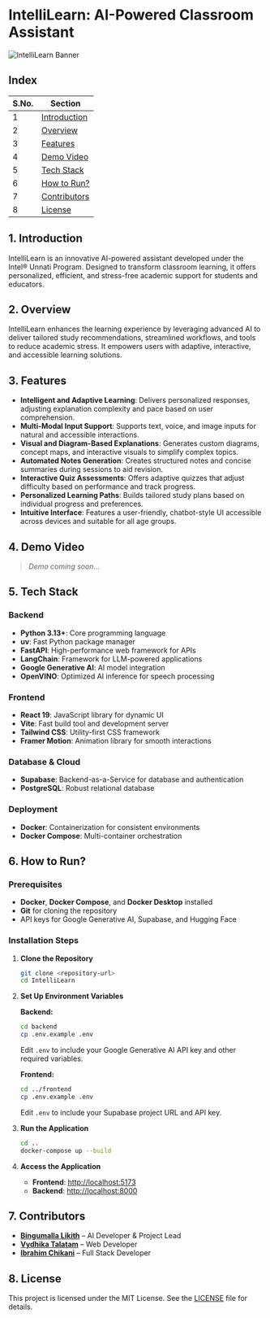 # IntelliLearn: AI-Powered Classroom Assistant

![IntelliLearn Banner](https://github.com/user-attachments/assets/da4e5766-fdce-4a5b-a808-65c5af7c64cd)

## Index
<table class="w-full border-collapse border border-gray-300">
  <thead>
    <tr class="bg-gray-100">
      <th class="border border-gray-300 p-2 text-left">S.No.</th>
      <th class="border border-gray-300 p-2 text-left">Section</th>
    </tr>
  </thead>
  <tbody>
    <tr>
      <td class="border border-gray-300 p-2">1</td>
      <td class="border border-gray-300 p-2"><a href="#introduction">Introduction</a></td>
    </tr>
    <tr>
      <td class="border border-gray-300 p-2">2</td>
      <td class="border border-gray-300 p-2"><a href="#overview">Overview</a></td>
    </tr>
    <tr>
      <td class="border border-gray-300 p-2">3</td>
      <td class="border border-gray-300 p-2"><a href="#features">Features</a></td>
    </tr>
    <tr>
      <td class="border border-gray-300 p-2">4</td>
      <td class="border border-gray-300 p-2"><a href="#demo-video">Demo Video</a></td>
    </tr>
    <tr>
      <td class="border border-gray-300 p-2">5</td>
      <td class="border border-gray-300 p-2"><a href="#tech-stack">Tech Stack</a></td>
    </tr>
    <tr>
      <td class="border border-gray-300 p-2">6</td>
      <td class="border border-gray-300 p-2"><a href="#how-to-run">How to Run?</a></td>
    </tr>
    <tr>
      <td class="border border-gray-300 p-2">7</td>
      <td class="border border-gray-300 p-2"><a href="#contributors">Contributors</a></td>
    </tr>
    <tr>
      <td class="border border-gray-300 p-2">8</td>
      <td class="border border-gray-300 p-2"><a href="#license">License</a></td>
    </tr>
  </tbody>
</table>

## 1. Introduction

IntelliLearn is an innovative AI-powered assistant developed under the Intel® Unnati Program. Designed to transform classroom learning, it offers personalized, efficient, and stress-free academic support for students and educators.

## 2. Overview

IntelliLearn enhances the learning experience by leveraging advanced AI to deliver tailored study recommendations, streamlined workflows, and tools to reduce academic stress. It empowers users with adaptive, interactive, and accessible learning solutions.

## 3. Features

* **Intelligent and Adaptive Learning**: Delivers personalized responses, adjusting explanation complexity and pace based on user comprehension.
* **Multi-Modal Input Support**: Supports text, voice, and image inputs for natural and accessible interactions.
* **Visual and Diagram-Based Explanations**: Generates custom diagrams, concept maps, and interactive visuals to simplify complex topics.
* **Automated Notes Generation**: Creates structured notes and concise summaries during sessions to aid revision.
* **Interactive Quiz Assessments**: Offers adaptive quizzes that adjust difficulty based on performance and track progress.
* **Personalized Learning Paths**: Builds tailored study plans based on individual progress and preferences.
* **Intuitive Interface**: Features a user-friendly, chatbot-style UI accessible across devices and suitable for all age groups.

## 4. Demo Video

> *Demo coming soon...*

## 5. Tech Stack

### Backend

* **Python 3.13+**: Core programming language
* **uv**: Fast Python package manager
* **FastAPI**: High-performance web framework for APIs
* **LangChain**: Framework for LLM-powered applications
* **Google Generative AI**: AI model integration
* **OpenVINO**: Optimized AI inference for speech processing

### Frontend

* **React 19**: JavaScript library for dynamic UI
* **Vite**: Fast build tool and development server
* **Tailwind CSS**: Utility-first CSS framework
* **Framer Motion**: Animation library for smooth interactions

### Database & Cloud

* **Supabase**: Backend-as-a-Service for database and authentication
* **PostgreSQL**: Robust relational database

### Deployment

* **Docker**: Containerization for consistent environments
* **Docker Compose**: Multi-container orchestration

## 6. How to Run?

### Prerequisites

* **Docker**, **Docker Compose**, and **Docker Desktop** installed
* **Git** for cloning the repository
* API keys for Google Generative AI, Supabase, and Hugging Face

### Installation Steps

1. **Clone the Repository**

   ```bash
   git clone <repository-url>
   cd IntelliLearn
   ```

2. **Set Up Environment Variables**

   **Backend:**

   ```bash
   cd backend
   cp .env.example .env
   ```

   Edit `.env` to include your Google Generative AI API key and other required variables.

   **Frontend:**

   ```bash
   cd ../frontend
   cp .env.example .env
   ```

   Edit `.env` to include your Supabase project URL and API key.

3. **Run the Application**

   ```bash
   cd ..
   docker-compose up --build
   ```

4. **Access the Application**

   * **Frontend**: [http://localhost:5173](http://localhost:5173)
   * **Backend**: [http://localhost:8000](http://localhost:8000)

## 7. Contributors

* **[Bingumalla Likith](https://github.com/binguliki)** – AI Developer & Project Lead
* **[Vydhika Talatam](https://github.com/vtalatam05)** – Web Developer
* **[Ibrahim Chikani](https://github.com/IbrahimDev00)** – Full Stack Developer

## 8. License

This project is licensed under the MIT License. See the [LICENSE](LICENSE) file for details.
